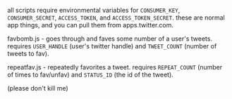 all scripts require environmental variables for `CONSUMER_KEY`, `CONSUMER_SECRET`, `ACCESS_TOKEN`, and `ACCESS_TOKEN_SECRET`. these are normal app things, and you can pull them from apps.twitter.com.

favbomb.js - goes through and faves some number of a user's tweets. requires `USER_HANDLE` (user's twitter handle) and `TWEET_COUNT` (number of tweets to fav).

repeatfav.js - repeatedly favorites a tweet. requires `REPEAT_COUNT` (number of times to fav/unfav) and `STATUS_ID` (the id of the tweet).

(please don't kill me)

